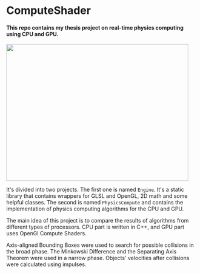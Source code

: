 # ComputeShader
#### This repo contains my thesis project on real-time physics computing using CPU and GPU.
<img src="https://media.giphy.com/media/Zr2SKO2WbXLdhBgndl/giphy.gif" width="480" height="362"  />

It's divided into two projects. 
The first one is named `Engine`. It's a static library that contains wrappers for GLSL and OpenGL, 2D math and some helpful classes. 
The second is named `PhysicsCompute` and contains the implementation of physics computing algorithms for the CPU and GPU.

The main idea of this project is to compare the results of algorithms from different types of processors.
CPU part is written in C++, and GPU part uses OpenGl Compute Shaders.

Axis-aligned Bounding Boxes were used to search for possible collisions in the broad phase.
The Minkowski Difference and the Separating Axis Theorem were used in a narrow phase. 
Objects' velocities after collisions were calculated using impulses.
